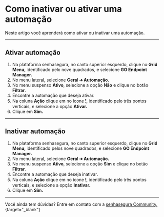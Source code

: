 # Como inativar ou ativar uma automação

Neste artigo você aprenderá como ativar ou inativar uma automação.

* * *

## Ativar automação

1. Na plataforma senhasegura, no canto superior esquerdo, clique no **Grid Menu**, identificado pelo nove quadrados, e selecione **GO Endpoint Manager.**
2. No menu lateral, selecione **Geral ➔ Automação.**
3. No menu suspenso **Ativo**, selecione a opção **Não** e clique no botão **Filtrar.**
4. Encontre a automação que deseja ativar.
5. Na coluna **Ação** clique em no ícone **⁝**, identificado pelo três pontos verticais, e selecione a opção **Ativar.**
6. Clique em **Sim.**

* * *

## Inativar automação

1. Na plataforma senhasegura, no canto superior esquerdo, clique no **Grid Menu**, identificado pelos nove quadrados, e selecione **GO Endpoint Manager.**
2. No menu lateral, selecione **Geral ➔ Automação.**
3. No menu suspenso **Ativo**, selecione a opção **Sim** e clique no botão **Filtrar.**
4. Encontre a automação que deseja inativar.
5. Na coluna **Ação** clique em no ícone **⁝**, identificado pelo três pontos verticais, e selecione a opção **Inativar.**
6. Clique em **Sim.**

* * *

Você ainda tem dúvidas? Entre em contato com a [senhasegura Community.](https://community.senhasegura.io/){target="_blank"}
